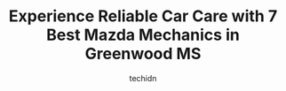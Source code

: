 ---
layout: ampstory
image: https://images.unsplash.com/photo-1626941946705-10e82ef4c533?ixlib=rb-4.0.3&ixid=MnwxMjA3fDB8MHxwaG90by1wYWdlfHx8fGVufDB8fHx8&auto=format&fit=crop&w=640&h=853&q=80
author: techidn
featured: false
description: Entrust your vehicle to the 7 best Mazda Mechanic in Greenwood MS, USA and experience the difference they can make. With their extensive knowledge, state-of-the-art facilities, and commitmen
title: Experience Reliable Car Care with 7 Best Mazda Mechanics in Greenwood MS
cover:
   title: Experience Reliable Car Care with 7 Best Mazda Mechanics in Greenwood MS
   subtitle: Rickpate
   background: https://images.unsplash.com/photo-1626941946705-10e82ef4c533?ixlib=rb-4.0.3&ixid=MnwxMjA3fDB8MHxwaG90by1wYWdlfHx8fGVufDB8fHx8&auto=format&fit=crop&w=640&h=853&q=80

pages: 
 - layout: thirds
   top: <h1>#1 AutoZone Auto Parts</h1>
   bottom: "<p>Steve did a great job of supporting The Howard family and getting things done.</p>"
   background: https://www.knot35.com/toplist/wp-content/uploads/2023/06/best-mazda-mechanic-1-in-greenwood-ms-1685841830.jpeg
   backgroundblur: true
 - layout: thirds
   top: <h1>#2 Walmart Auto Care Centers</h1>
   bottom: "<p>2202 US-82, Greenwood, MS 38930, United States</p>"
   background: https://www.knot35.com/toplist/wp-content/uploads/2023/06/best-mazda-mechanic-2-in-greenwood-ms-1685841830.jpeg
   cta:
      link: https://www.knot35.com/toplist/experience-reliable-car-care-with-7-best-mazda-mechanics-in-greenwood-ms/
      text: Experience Reliable Car Care with 7 Best Mazda Mechanics in Greenwood MS
 - layout: thirds
   top: <h1>#3 C & C Auto Service</h1>
   bottom: "<p>611 MS-7, Greenwood, MS 38930, United States</p>"
   background: https://www.knot35.com/toplist/wp-content/uploads/2023/06/best-mazda-mechanic-3-in-greenwood-ms-1685841830.jpeg
   cta:
      link: https://www.knot35.com/toplist/experience-reliable-car-care-with-7-best-mazda-mechanics-in-greenwood-ms/
      text: Experience Reliable Car Care with 7 Best Mazda Mechanics in Greenwood MS
 - layout: thirds
   top: <h1>#4 Pennzoil Lube & Go</h1>
   bottom: "<p>2004 US-82 W, Greenwood, MS 38930, United States</p>"
   background: https://images.unsplash.com/photo-1509114397022-ed747cca3f65?ixlib=rb-4.0.3&ixid=MnwxMjA3fDB8MHxwaG90by1wYWdlfHx8fGVufDB8fHx8&auto=format&fit=crop&w=640&h=853&q=80
   cta:
      link: https://www.knot35.com/toplist/experience-reliable-car-care-with-7-best-mazda-mechanics-in-greenwood-ms/
      text: Experience Reliable Car Care with 7 Best Mazda Mechanics in Greenwood MS
 - layout: thirds
   top: <h1>#5 NAPA Auto Parts - Service Parts Co.</h1>
   bottom: "<p>104 E Market St, Greenwood, MS 38930, United States</p>"
   background: https://images.unsplash.com/photo-1567360425618-1594206637d2?ixlib=rb-4.0.3&ixid=MnwxMjA3fDB8MHxwaG90by1wYWdlfHx8fGVufDB8fHx8&auto=format&fit=crop&w=640&h=853&q=80
   cta:
      link: https://www.knot35.com/toplist/experience-reliable-car-care-with-7-best-mazda-mechanics-in-greenwood-ms/
      text: Experience Reliable Car Care with 7 Best Mazda Mechanics in Greenwood MS
 - layout: thirds
   top: <h1>#6 Mobile Glass, Inc.</h1>
   bottom: "<p>809 W Park Ave, Greenwood, MS 38930, United States</p>"
   background: https://images.unsplash.com/photo-1534312527009-56c7016453e6?ixlib=rb-4.0.3&ixid=MnwxMjA3fDB8MHxwaG90by1wYWdlfHx8fGVufDB8fHx8&auto=format&fit=crop&w=640&h=853&q=80
   cta:
      link: https://www.knot35.com/toplist/experience-reliable-car-care-with-7-best-mazda-mechanics-in-greenwood-ms/
      text: Experience Reliable Car Care with 7 Best Mazda Mechanics in Greenwood MS
 - layout: thirds
   top: <h1>#7 Village Car Care Center</h1>
   bottom: "<p>805 11th St, Greenwood, MS 38930, United States</p>"
   background: https://images.unsplash.com/photo-1618556658017-fd9c732d1360?ixlib=rb-4.0.3&ixid=MnwxMjA3fDB8MHxwaG90by1wYWdlfHx8fGVufDB8fHx8&auto=format&fit=crop&w=640&h=853&q=80
   cta:
      link: https://www.knot35.com/toplist/experience-reliable-car-care-with-7-best-mazda-mechanics-in-greenwood-ms/
      text: Experience Reliable Car Care with 7 Best Mazda Mechanics in Greenwood MS
 - layout: thirds
   middle: Continue reading...
   background: https://images.unsplash.com/photo-1488554378835-f7acf46e6c98?ixlib=rb-4.0.3&ixid=MnwxMjA3fDB8MHxwaG90by1wYWdlfHx8fGVufDB8fHx8&auto=format&fit=crop&w=640&h=853&q=80
   cta:
      link: https://www.knot35.com/toplist/experience-reliable-car-care-with-7-best-mazda-mechanics-in-greenwood-ms/
      text: Experience Reliable Car Care with 7 Best Mazda Mechanics in Greenwood MS
      
---
